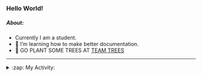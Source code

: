 ### Hello World!

##### About:
- Currently I am a student.
- 🌱 I’m learning how to make better documentation.
- 🌱 GO PLANT SOME TREES AT [TEAM TREES](https://teamtrees.org/)

---
<details>
  <summary>:zap: My Activity:</summary>
  
<!--START_SECTION:waka-->
![Code Time](http://img.shields.io/badge/Code%20Time-1%2C152%20hrs%2043%20mins-blue)

**I'm a Night 🦉** 

```text
🌞 Morning                1428 commits        ██░░░░░░░░░░░░░░░░░░░░░░░   09.18 % 
🌆 Daytime                5517 commits        █████████░░░░░░░░░░░░░░░░   35.48 % 
🌃 Evening                4478 commits        ███████░░░░░░░░░░░░░░░░░░   28.80 % 
🌙 Night                  4125 commits        ███████░░░░░░░░░░░░░░░░░░   26.53 % 
```
📅 **I'm Most Productive on Wednesday** 

```text
Monday                   2335 commits        ████░░░░░░░░░░░░░░░░░░░░░   15.02 % 
Tuesday                  2027 commits        ███░░░░░░░░░░░░░░░░░░░░░░   13.04 % 
Wednesday                3593 commits        ██████░░░░░░░░░░░░░░░░░░░   23.11 % 
Thursday                 1921 commits        ███░░░░░░░░░░░░░░░░░░░░░░   12.36 % 
Friday                   1535 commits        ██░░░░░░░░░░░░░░░░░░░░░░░   09.87 % 
Saturday                 1388 commits        ██░░░░░░░░░░░░░░░░░░░░░░░   08.93 % 
Sunday                   2749 commits        ████░░░░░░░░░░░░░░░░░░░░░   17.68 % 
```


📊 **This Week I Spent My Time On** 

```text
🔥 Editors: 
VS Code                  3 hrs 5 mins        █████████████████████████   100.00 % 

🐱‍💻 Projects: 
giveth-dapps-v2          3 hrs 1 min         ████████████████████████░   97.40 % 
praise                   4 mins              █░░░░░░░░░░░░░░░░░░░░░░░░   02.60 % 
```


 Last Updated on 18/07/2023 10:11:01 UTC
<!--END_SECTION:waka-->
</details>
